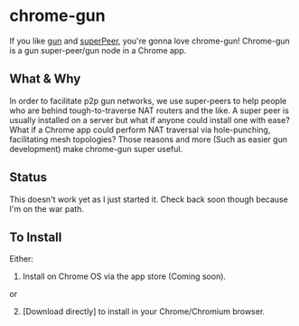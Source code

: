 # chrome-gun

If you like [gun](https://gun.eco) and [superPeer](https://github.com/TensorTom/superPeer), you're gonna love chrome-gun! Chrome-gun is a gun super-peer/gun node in a Chrome app.

## What & Why

In order to facilitate p2p gun networks, we use super-peers to help people who are behind tough-to-traverse
NAT routers and the like. A super peer is usually installed on a server but what if anyone could install
one with ease? What if a Chrome app could perform NAT traversal via hole-punching, facilitating mesh
topologies? Those reasons and more (Such as easier gun development) make chrome-gun super useful.

## Status

This doesn't work yet as I just started it. Check back soon though because I'm on the war path.

## To Install

Either:

1. Install on Chrome OS via the app store (Coming soon).

or

2. [Download directly] to install in your Chrome/Chromium browser.